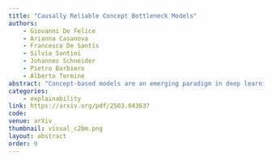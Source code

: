 ```yaml
---
title: "Causally Reliable Concept Bottleneck Models"
authors:
    - Giovanni De Felice
    - Arianna Casanova
    - Francesco De Santis
    - Silvia Santini
    - Johannes Schneider
    - Pietro Barbiero
    - Alberto Termine
abstract: "Concept-based models are an emerging paradigm in deep learning that constrains the inference process to operate through human-interpretable variables, facilitating explainability and human interaction. However, these architectures, on par with popular opaque neural models, fail to account for the true causal mechanisms underlying the target phenomena represented in the data. This hampers their ability to support causal reasoning tasks, limits out-of-distribution generalization, and hinders the implementation of fairness constraints. To overcome these issues, we propose \emph{Causally reliable Concept Bottleneck Models} (C$^2$BMs), a class of concept-based architectures that enforce reasoning through a bottleneck of concepts structured according to a model of the real-world causal mechanisms. We also introduce a pipeline to automatically learn this structure from observational data and \emph{unstructured} background knowledge (e.g., scientific literature). Experimental evidence suggests that C$^2$BMs are more interpretable, causally reliable, and improve responsiveness to interventions w.r.t. standard opaque and concept-based models, while maintaining their accuracy."
categories:
    - explainability
link: https://arxiv.org/pdf/2503.04363?
code: 
venue: arXiv
thumbnail: visual_c2bm.png
layout: abstract
order: 9
---
```

